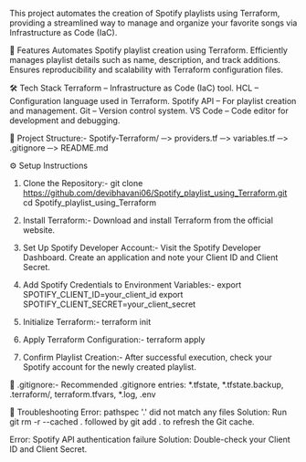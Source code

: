 This project automates the creation of Spotify playlists using Terraform, providing a streamlined way to manage and organize your favorite songs via Infrastructure as Code (IaC).

🚀 Features
   Automates Spotify playlist creation using Terraform.
   Efficiently manages playlist details such as name, description, and track additions.
   Ensures reproducibility and scalability with Terraform configuration files.



🛠 Tech Stack
   Terraform – Infrastructure as Code (IaC) tool.
   HCL – Configuration language used in Terraform.
   Spotify API – For playlist creation and management.
   Git – Version control system.
   VS Code – Code editor for development and debugging.



📂 Project Structure:-
   Spotify-Terraform/
   ─> providers.tf
   ─> variables.tf
   ─> .gitignore
   ─> README.md



⚙ Setup Instructions
1. Clone the Repository:-
   git clone https://github.com/devibhavani06/Spotify_playlist_using_Terraform.git
   cd Spotify_playlist_using_Terraform

3. Install Terraform:-
   Download and install Terraform from the official website.

4. Set Up Spotify Developer Account:-
   Visit the Spotify Developer Dashboard.
   Create an application and note your Client ID and Client Secret.

5. Add Spotify Credentials to Environment Variables:-
   export SPOTIFY_CLIENT_ID=your_client_id
   export SPOTIFY_CLIENT_SECRET=your_client_secret

7. Initialize Terraform:-
   terraform init

8. Apply Terraform Configuration:-
   terraform apply

10. Confirm Playlist Creation:-
    After successful execution, check your Spotify account for the newly created playlist.




📝 .gitignore:-
Recommended .gitignore entries:
*.tfstate,
*.tfstate.backup,
.terraform/,
terraform.tfvars,
*.log,
.env




🚨 Troubleshooting
   Error: pathspec '.' did not match any files
   Solution: Run git rm -r --cached . followed by git add . to refresh the Git cache.

   Error: Spotify API authentication failure
   Solution: Double-check your Client ID and Client Secret.


